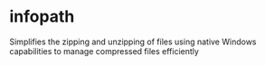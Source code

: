 # infopath
Simplifies the zipping and unzipping of files using native Windows capabilities to manage compressed files efficiently
